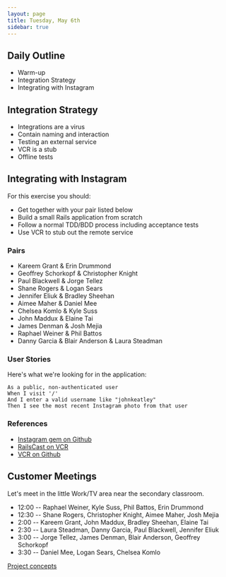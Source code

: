 ```yaml
---
layout: page
title: Tuesday, May 6th
sidebar: true
---
```


## Daily Outline

* Warm-up
* Integration Strategy
* Integrating with Instagram

## Integration Strategy

* Integrations are a virus
* Contain naming and interaction
* Testing an external service
* VCR is a stub
* Offline tests

## Integrating with Instagram

For this exercise you should:

* Get together with your pair listed below
* Build a small Rails application from scratch
* Follow a normal TDD/BDD process including acceptance tests
* Use VCR to stub out the remote service

### Pairs

* Kareem Grant & Erin Drummond
* Geoffrey Schorkopf & Christopher Knight
* Paul Blackwell & Jorge Tellez
* Shane Rogers & Logan Sears
* Jennifer Eliuk & Bradley Sheehan
* Aimee Maher & Daniel Mee
* Chelsea Komlo & Kyle Suss
* John Maddux & Elaine Tai
* James Denman & Josh Mejia
* Raphael Weiner & Phil Battos
* Danny Garcia & Blair Anderson & Laura Steadman

### User Stories

Here's what we're looking for in the application:

```
As a public, non-authenticated user
When I visit '/'
And I enter a valid username like "johnkeatley"
Then I see the most recent Instagram photo from that user
```

### References

* [Instagram gem on Github](https://github.com/Instagram/instagram-ruby-gem)
* [RailsCast on VCR](https://dl.dropboxusercontent.com/u/69001/291-testing-with-vcr.mp4)
* [VCR on Github](https://github.com/vcr/vcr)

## Customer Meetings

Let's meet in the little Work/TV area near the secondary classroom.

* 12:00 -- Raphael Weiner, Kyle Suss, Phil Battos, Erin Drummond
* 12:30 -- Shane Rogers, Christopher Knight, Aimee Maher, Josh Mejia
* 2:00 -- Kareem Grant, John Maddux, Bradley Sheehan, Elaine Tai
* 2:30 -- Laura Steadman, Danny Garcia, Paul Blackwell, Jennifer Eliuk
* 3:00 -- Jorge Tellez, James Denman, Blair Anderson, Geoffrey Schorkopf
* 3:30 -- Daniel Mee, Logan Sears, Chelsea Komlo

[Project concepts](http://tutorials.jumpstartlab.com/projects/feed_engine_concepts.html)
